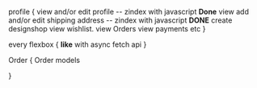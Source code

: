 profile {
    view and/or edit profile -- zindex with javascript **Done**
    view add and/or edit shipping address -- zindex with javascript **DONE**
    create designshop
    view wishlist.
    view Orders
    view payments etc
}

every flexbox {
    **like** with async fetch api
}

Order {
    Order models
    
}
